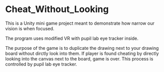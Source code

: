 # Cheat_Without_Looking

This is a Unity mini game project meant to demonstrate how narrow our vision is when focused.

The program uses modified VR with pupil lab eye tracker inside.

The purpose of the game is to duplicate the drawing next to your drawing board without dirctly look into them. 
If player is found cheating by directly looking into the canvas next to the board, game is over. This process is controlled by pupil lab eye tracker. 

